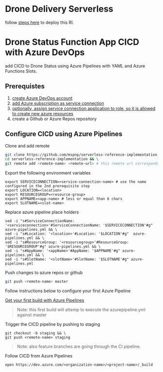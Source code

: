 # Drone Delivery Serverless

follow [steps here](./src/readme.md) to deploy this RI.

# Drone Status Function App CICD with Azure DevOps

add CICD to Drone Status using Azure Pipelines with YAML and Azure Functions Slots.

## Prerequistes
1. [create Azure DevOps account](https://azure.microsoft.com/en-us/services/devops)
2. [add Azure subscription as service connection](https://docs.microsoft.com/en-us/azure/devops/pipelines/library/connect-to-azure?view=vsts#create-an-azure-resource-manager-service-connection-with-an-existing-service-principal)
3. [optionally, assign service connection application to role, so it is allowed to create new azure resources](https://docs.microsoft.com/en-us/azure/azure-resource-manager/resource-group-create-service-principal-portal#assign-application-to-role)
4. create a Github or Azure Repos repository

## Configure CICD using Azure Pipelines

Clone and add remote

```bash
git clone https://github.com/mspnp/serverless-reference-implementation.git && \
cd serverless-reference-implementation && \
git remote add <remote-name> <remote-url> # this remote url corresponds to the prerequisite step 4th
```

Export the following environment variables

```
export SERVICECONNECTION=<service-connection-name> # use the name configured in the 2nd prerequisite step
export LOCATION=<location>
export RESOURCEGROUP=<resource-group>
export APPNAME=<app-name> # less or equal than 6 chars
export SLOTNAME=<slot-name>
```

Replace azure pipeline place holders

```
sed -i "s#ServiceConnectionName: '<serviceconnection>'#ServiceConnectionName: '$SERVICECONNECTION'#g" azure-pipelines.yml && \
sed -i "s#Location: '<location>'#Location: '$LOCATION'#g"  azure-pipelines.yml && \
sed -i "s#ResourceGroup: '<resourcegroup>'#ResourceGroup: '$RESOURCEGROUP'#g" azure-pipelines.yml && \
sed -i "s#AppName: '<appName>'#AppName: '$APPNAME'#g" azure-pipelines.yml && \
sed -i "s#SlotName: '<slotName>'#SlotName: '$SLOTNAME'#g" azure-pipelines.yml
```

Push changes to azure repos or github

```bash
git push <remote-name> master
```

Follow instructions below to configure your first Azure Pipeline

[Get your first build with Azure Pipelines](https://docs.microsoft.com/en-us/azure/devops/pipelines/get-started-yaml?view=vsts#get-your-first-build)

> Note: this first build will attemp to execute the azurepipeline.yml against master

Trigger the CICD pipeline by pushing to staging

```
git checkout -b staging && \
git push <remote-name> staging
```

> Note: also feature branches are going through the CI pipeline.

Follow CICD from Azure Pipelines

```
open https://dev.azure.com/<organization-name>/<project-name>/_build
```
